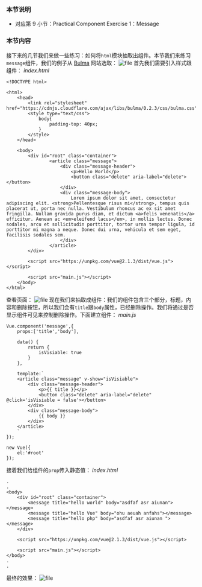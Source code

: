 ### 本节说明
* 对应第 9 小节：Practical Component Exercise 1：Message

### 本节内容
接下来的几节我们来做一些练习：如何将`html`模块抽取出组件。本节我们来练习`message`组件，我们的例子从 [Bulma](https://bulma.io/documentation/components/message/) 网站选取：
![file](https://lccdn.phphub.org/uploads/images/201810/15/19192/qkhhFU07X8.png?imageView2/2/w/1240/h/0)
首先我们需要引入样式跟组件：
*index.html*
```
<!DOCTYPE html>

<html>
    <head>
        <link rel="stylesheet" href="https://cdnjs.cloudflare.com/ajax/libs/bulma/0.2.3/css/bulma.css">
        <style type="text/css">
            body{
                padding-top: 40px;
            }
        </style>
    </head>

    <body>
        <div id="root" class="container">
                <article class="message">
                    <div class="message-header">
                        <p>Hello World</p>
                        <button class="delete" aria-label="delete"></button>
                    </div>
                    <div class="message-body">
                        Lorem ipsum dolor sit amet, consectetur adipiscing elit. <strong>Pellentesque risus mi</strong>, tempus quis placerat ut, porta nec nulla. Vestibulum rhoncus ac ex sit amet fringilla. Nullam gravida purus diam, et dictum <a>felis venenatis</a> efficitur. Aenean ac <em>eleifend lacus</em>, in mollis lectus. Donec sodales, arcu et sollicitudin porttitor, tortor urna tempor ligula, id porttitor mi magna a neque. Donec dui urna, vehicula et sem eget, facilisis sodales sem.
                    </div>
                </article>
        </div>

        <script src="https://unpkg.com/vue@2.1.3/dist/vue.js"></script>

        <script src="main.js"></script>
    </body>
</html>
```
查看页面：
![file](https://lccdn.phphub.org/uploads/images/201810/15/19192/kHrMCY0J6o.png?imageView2/2/w/1240/h/0)
现在我们来抽取成组件：我们的组件包含三个部分，标题，内容和删除按钮，所以我们会有`title`跟`body`属性，已经删除操作。我们将通过是否显示组件可见来控制删除操作。下面建立组件：
*main.js*
```
Vue.component('message',{
    props:['title','body'],

    data() {
        return {
            isVisiable: true
        }
    },

    template:`
    <article class="message" v-show="isVisiable">
        <div class="message-header">
            <p>{{ title }}</p>
            <button class="delete" aria-label="delete" @click='isVisiable = false'></button>
        </div>
        <div class="message-body">
            {{ body }}   
        </div>
    </article>
    `
});

new Vue({
    el:'#root'
});
```
接着我们给组件的`prop`传入静态值：
*index.html*
```
.
.
<body>
	<div id="root" class="container">
		<message title="hello world" body="asdfaf asr aiunan"></message>
		<message title="hello Vue" body="ohu aeuah anfahs"></message>
		<message title="hello php" body="asdfaf asr aiunan "></message>
	</div>

	<script src="https://unpkg.com/vue@2.1.3/dist/vue.js"></script>

	<script src="main.js"></script>
</body>
.
.
```
最终的效果：
![file](https://lccdn.phphub.org/uploads/images/201810/15/19192/xUM1ToB4W8.gif?imageView2/2/w/1240/h/0)
